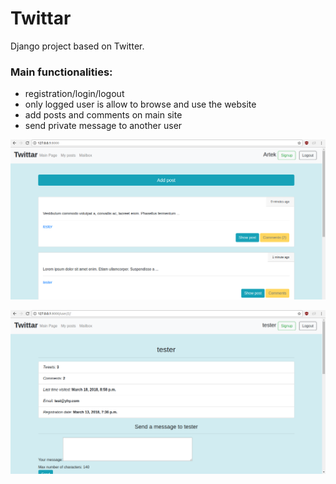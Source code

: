 # Twittar
Django project based on Twitter.

### Main functionalities:
* registration/login/logout 
* only logged user is allow to browse and use the website
* add posts and comments on main site
* send private message to another user


![Image](https://github.com/Arytur/Twittar/blob/master/twittar.png?raw=true)


![Image](https://github.com/Arytur/Twittar/blob/master/twittar2.png?raw=true)
